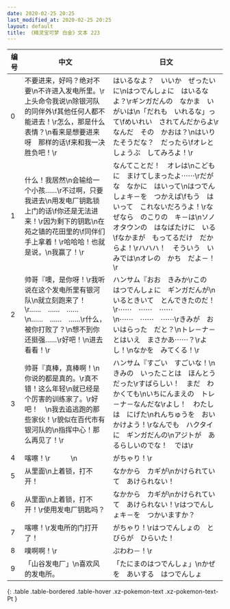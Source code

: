 ```yaml
---
date: 2020-02-25 20:25
last_modified_at: 2020-02-25 20:25
layout: default
title: 《精灵宝可梦 白金》文本 223
---
```

| 编号 | 中文 | 日文 |
| ---- | ---- | ---- |
| 0 | 不要进来，好吗？绝对不要\n不许进入发电所里。\r上头命令我说\n除银河队的同伴外\f其他任何人都不能进去！\r怎么，那是什么表情？\n看来是想要进来呀　那样的话\f来和我一决胜负吧！\r | はいるなよ？　いいか　ぜったいに\nはつでんしょに　はいるなよ？\rギンガだんの　なかま　いがいは\n「だれも　いれるな」って\fめいれい　されてんだからよ\rなんだ　その　かおは？\nはいりたそうだな？　だったら\fオレと　しょうぶ　してみろよ！\r |
| 1 | 什么！我居然\n会输给一个小孩……\r不过啊，只要我进去\n用发电厂钥匙锁上门的话\f你还是无法进来！\r因为剩下的钥匙\n在苑之镇的花田里的\f同伴们手上拿着！\r哈哈哈！也就是说，\n我赢了！\r | なんてことだ！　オレは\nこどもに　まけてしまったよ⋯⋯\rだがな　なかに　はいって\nはつでんしょキ－を　つかえば\fもう　はいって　これないだろうよ！\rなぜなら　のこりの　キ－は\nソノオタウンの　はなばたけに　いる\fなかまが　もってるだけ　だからよ！\rハハハ！　そういう　いみでは\nオレの　かち　だよ－！\r |
| 2 | 帅哥『噢，是你呀！\r我听说在这个发电所里有银河队\n就立刻跑来了！\r……　……　……\n……　……　……\r什么，被你打败了？\n想不到你还挺强……\r好吧！\n进去看看！\r | ハンサム『おお　きみか\rこの　はつでんしょに　ギンガだんが\nいるときいて　とんできたのだ！\r⋯⋯　⋯⋯　⋯⋯\n⋯⋯　⋯⋯　⋯⋯\rきみが　おいはらった　だと？\nトレ－ナ－とはいえ　まさかあ⋯⋯？\rよし！\nなかを　みてくる！\r |
| 3 | 帅哥『真棒，真棒啊！\n你说的都是真的。\r真不错！这么年轻\n就已经是个厉害的训练家了。\r好吧！　\n我去追逃跑的那些家伙！\r貌似在百代市有银河队的\n指挥中心！那么再见了！\r | ハンサム『すごい　すごいな！\nきみの　いったことは　ほんとうだった\rすばらしい！　まだ　わかくても\nいちにんまえの　トレ－ナ－なんだな\rよし！　わたしは　にげた\nれんちゅうを　おいかけよう！\rなんでも　ハクタイに　ギンガだんの\nアジトが　あるらしいのでな！　では\r |
| 4 | 喀嚓！\r　　　\n | がちゃり！\r |
| 5 | 从里面\n上着锁，打不开！ | なかから　カギが\nかけられていて　あけられない！ |
| 6 | 从里面\n上着锁，打不开！\r使用发电厂钥匙吗？ | なかから　カギが\nかけられていて　あけられない！\rはつでんしょキ－を　つかいますか？ |
| 7 | 喀嚓！\r发电所的门打开了！ | がちゃり！\rはつでんしょの　とびらが　ひらいた！ |
| 8 | 噗啊啊！\r | ぷわわ－！\r |
| 9 | 「山谷发电厂」\n喜欢风的发电所。 | 「たにまのはつでんしょ」\nかぜを　あいする　はつでんしょ |
{: .table .table-bordered .table-hover .xz-pokemon-text .xz-pokemon-text-Pt }